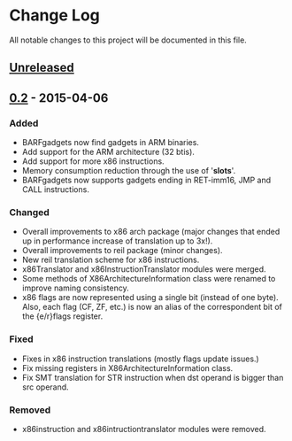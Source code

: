 # Change Log

All notable changes to this project will be documented in this file.

## [Unreleased][unreleased]

## [0.2] - 2015-04-06
### Added
- BARFgadgets now find gadgets in ARM binaries.
- Add support for the ARM architecture (32 btis).
- Add support for more x86 instructions.
- Memory consumption reduction through the use of '__slots__'.
- BARFgadgets now supports gadgets ending in RET-imm16, JMP and CALL instructions.

### Changed
- Overall improvements to x86 arch package (major changes that ended up in performance increase of translation up to 3x!).
- Overall improvements to reil package (minor changes).
- New reil translation scheme for x86 instructions.
- x86Translator and x86InstructionTranslator modules were merged.
- Some methods of X86ArchitectureInformation class were renamed to improve naming consistency.
- x86 flags are now represented using a single bit (instead of one byte). Also, each flag (CF, ZF, etc.) is now an alias of the correspondent bit of the {e/r}flags register.

### Fixed
- Fixes in x86 instruction translations (mostly flags update issues.)
- Fix missing registers in X86ArchitectureInformation class.
- Fix SMT translation for STR instruction when dst operand is bigger than src operand.

### Removed
- x86instruction and x86intructiontranslator modules were removed.

[unreleased]: https://github.com/programa-stic/barf-project/compare/v0.2...develop
[0.2]: https://github.com/programa-stic/barf-project/compare/v0.1...v0.2
